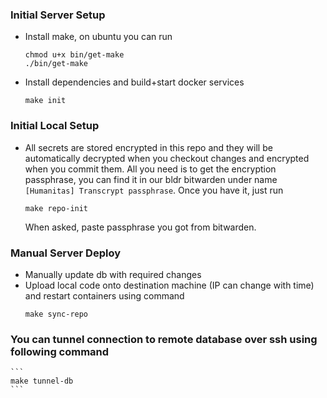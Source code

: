 ### Initial Server Setup
- Install make, on ubuntu you can run
    ```
    chmod u+x bin/get-make
    ./bin/get-make
    ```
- Install dependencies and build+start docker services
    ```
    make init
    ```

### Initial Local Setup
- All secrets are stored encrypted in this repo and they will be automatically decrypted when you checkout changes and encrypted when you commit them.
    All you need is to get the encryption passphrase, you can find it in our bldr bitwarden under name `[Humanitas] Transcrypt passphrase`.
    Once you have it, just run 
    ```
    make repo-init
    ```
    When asked, paste passphrase you got from bitwarden. 

### Manual Server Deploy
- Manually update db with required changes
- Upload local code onto destination machine (IP can change with time) and restart containers using command
    ```
    make sync-repo
    ```

### You can tunnel connection to remote database over ssh using following command
    ```
    make tunnel-db
    ```
